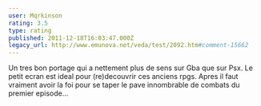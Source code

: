 ```yaml
---
user: Mqrkinson
rating: 3.5
type: rating
published: 2011-12-18T16:03:47.000Z
legacy_url: http://www.emunova.net/veda/test/2092.htm#comment-15662
---
```

Un tres bon portage qui a nettement plus de sens sur Gba que sur Psx. Le petit ecran est ideal pour (re)decouvrir ces anciens rpgs.
Apres il faut vraiment avoir la foi pour se taper le pave innombrable de combats du premier episode...